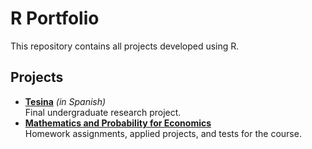 # R Portfolio

This repository contains all projects developed using R.

## Projects

- [**Tesina**](./Tesina/) *(in Spanish)*  
  Final undergraduate research project.
- [**Mathematics and Probability for Economics**](./Mathematics%20and%20Probability%20for%20Economics/)  
  Homework assignments, applied projects, and tests for the course.

